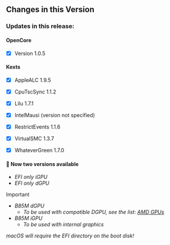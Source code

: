 ## Changes in this Version

### Updates in this release:    

#### OpenCore

- [x] Version 1.0.5

#### Kexts

- [x] AppleALC 1.9.5
- [x] CpuTscSync 1.1.2
- [x] Lilu 1.7.1
- [x] IntelMausi (version not specified)
- [x] RestrictEvents 1.1.6
- [x] VirtualSMC 1.3.7
- [x] WhateverGreen 1.7.0
      
    
#### 🎉 Now two versions available
  - _EFI only iGPU_
  - _EFI only dGPU_

> [!IMPORTANT]   
  > - _B85M dGPU_
  >   - _To be used with compatible DGPU, see the list: [AMD GPUs](https://dortania.github.io/GPU-Buyers-Guide/modern-gpus/amd-gpu.html#native-amd-gpus)_
  > - _B85M iGPU_
  >   - _To be used with internal graphics_


   _macOS will require the EFI directory on the boot disk!_
    